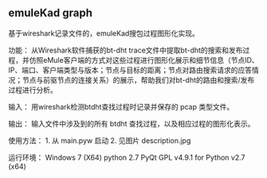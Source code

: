 ## emuleKad graph
基于wireshark记录文件的，emuleKad搜包过程图形化实现。

功能：
	从Wireshark软件捕获的bt-dht trace文件中提取bt-dht的搜索和发布过程，并仿照eMule客户端的方式对这些过程进行图形化展示和细节信息（节点ID、IP、端口、客户端类型与版本；节点与目标的距离；节点对路由搜索请求的应答情况；节点与前驱节点的连接关系）的展示，帮助我们对bt-dht的路由和搜索/发布过程进行分析。
	
输入：
	用wireshark检测btdht查找过程时记录并保存的 pcap 类型文件。
	
输出：
	输入文件中涉及到的所有 btdht 查找过程，以及相应过程的图形化表示。
	
使用方法：
	1. 从 main.pyw 启动
	2. 见图片 description.jpg
	
运行环境：
	Windows 7 (X64)
	python 2.7
	PyQt GPL v4.9.1 for Python v2.7 (x64)